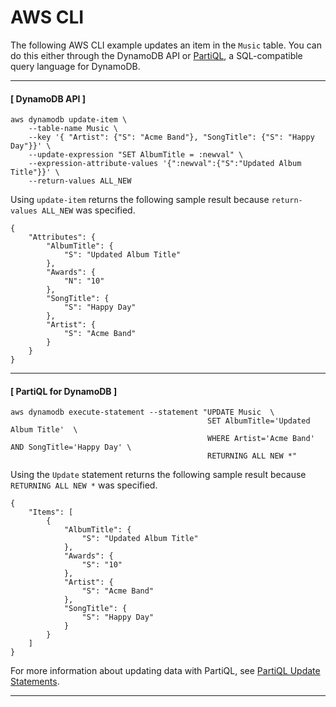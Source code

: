 # AWS CLI<a name="getting-started-step-4-CLI"></a>

The following AWS CLI example updates an item in the `Music` table\. You can do this either through the DynamoDB API or [PartiQL](https://docs.aws.amazon.com/amazondynamodb/latest/developerguide/ql-reference.html), a SQL\-compatible query language for DynamoDB\.

------
#### [ DynamoDB API ]

```
aws dynamodb update-item \
    --table-name Music \
    --key '{ "Artist": {"S": "Acme Band"}, "SongTitle": {"S": "Happy Day"}}' \
    --update-expression "SET AlbumTitle = :newval" \
    --expression-attribute-values '{":newval":{"S":"Updated Album Title"}}' \
    --return-values ALL_NEW
```

Using `update-item` returns the following sample result because `return-values ALL_NEW` was specified\.

```
{
    "Attributes": {
        "AlbumTitle": {
            "S": "Updated Album Title"
        },
        "Awards": {
            "N": "10"
        },
        "SongTitle": {
            "S": "Happy Day"
        },
        "Artist": {
            "S": "Acme Band"
        }
    }
}
```

------
#### [ PartiQL for DynamoDB ]

```
aws dynamodb execute-statement --statement "UPDATE Music  \
                                            SET AlbumTitle='Updated Album Title'  \
                                            WHERE Artist='Acme Band' AND SongTitle='Happy Day' \
                                            RETURNING ALL NEW *"
```

Using the `Update` statement returns the following sample result because `RETURNING ALL NEW *` was specified\.

```
{
    "Items": [
        {
            "AlbumTitle": {
                "S": "Updated Album Title"
            },
            "Awards": {
                "S": "10"
            },
            "Artist": {
                "S": "Acme Band"
            },
            "SongTitle": {
                "S": "Happy Day"
            }
        }
    ]
}
```

For more information about updating data with PartiQL, see [PartiQL Update Statements](https://docs.aws.amazon.com/amazondynamodb/latest/developerguide/ql-reference.update.html)\.

------